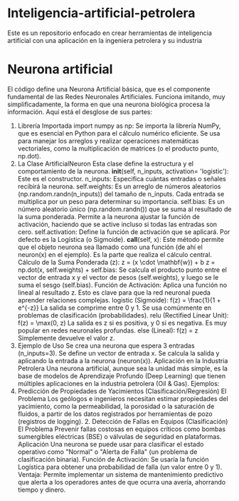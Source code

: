 # Inteligencia-artificial-petrolera
Este es un repositorio enfocado en crear herramientas de inteligencia artificial con una aplicación en la ingeniera petrolera y su industria 

# Neurona artificial 
El código define una Neurona Artificial básica, que es el componente fundamental de las Redes Neuronales Artificiales. Funciona imitando, muy simplificadamente, la forma en que una neurona biológica procesa la información.
Aquí está el desglose de sus partes:
1. Librería Importada
import numpy as np: Se importa la librería NumPy, que es esencial en Python para el cálculo numérico eficiente. Se usa para manejar los arreglos y realizar operaciones matemáticas vectoriales, como la multiplicación de matrices (o el producto punto, np.dot).
2. La Clase ArtificialNeuron
Esta clase define la estructura y el comportamiento de la neurona.
__init__(self, n_inputs, activation= 'logistic'): Este es el constructor.
n_inputs: Especifica cuántas entradas o señales recibirá la neurona.
self.weights: Es un arreglo de números aleatorios (np.random.randn(n_inputs)) del tamaño de n_inputs. Cada entrada se multiplica por un peso para determinar su importancia.
self.bias: Es un número aleatorio único (np.random.randn()) que se suma al resultado de la suma ponderada. Permite a la neurona ajustar la función de activación, haciendo que se active incluso si todas las entradas son cero.
self.activation: Define la función de activación que se aplicará. Por defecto es la Logística (o Sigmoide).
__call__(self, x): Este método permite que el objeto neurona sea llamado como una función (de ahí el neuron(x) en el ejemplo). Es la parte que realiza el cálculo central.
Cálculo de la Suma Ponderada (z):
z = (x \cdot \mathbf{w}) + b
z = np.dot(x, self.weights) + self.bias: Se calcula el producto punto entre el vector de entrada x y el vector de pesos (self.weights), y luego se le suma el sesgo (self.bias).
Función de Activación: Aplica una función no lineal al resultado z. Esto es clave para que la red neuronal pueda aprender relaciones complejas.
logistic (Sigmoide): f(z) = \frac{1}{1 + e^{-z}} La salida se comprime entre 0 y 1. Se usa comúnmente en problemas de clasificación (probabilidades).
relu (Rectified Linear Unit): f(z) = \max(0, z) La salida es z si es positiva, y 0 si es negativa. Es muy popular en redes neuronales profundas.
else (Lineal): f(z) = z Simplemente devuelve el valor z.
3. Ejemplo de Uso
Se crea una neurona que espera 3 entradas (n_inputs=3).
Se define un vector de entrada x.
Se calcula la salida y aplicando la entrada a la neurona (neuron(x)).
Aplicación en la Industria Petrolera
Una neurona artificial, aunque sea la unidad más simple, es la base de modelos de Aprendizaje Profundo (Deep Learning) que tienen múltiples aplicaciones en la industria petrolera (Oil & Gas).
Ejemplos:
1. Predicción de Propiedades de Yacimientos (Clasificación/Regresión)
El Problema
Los geólogos e ingenieros necesitan estimar propiedades del yacimiento, como la permeabilidad, la porosidad o la saturación de fluidos, a partir de los datos registrados por herramientas de pozo (registros de logging).
​2. Detección de Fallas en Equipos (Clasificación)
​El Problema
​Prevenir fallas costosas en equipos críticos como bombas sumergibles eléctricas (BSE) o válvulas de seguridad en plataformas.
​Aplicación
​Una neurona se puede usar para clasificar el estado operativo como "Normal" o "Alerta de Falla" (un problema de clasificación binaria).
Función de Activación: Se usaría la función Logística para obtener una probabilidad de falla (un valor entre 0 y 1).
Ventaja: Permite implementar un sistema de mantenimiento predictivo que alerta a los operadores antes de que ocurra una avería, ahorrando tiempo y dinero.
